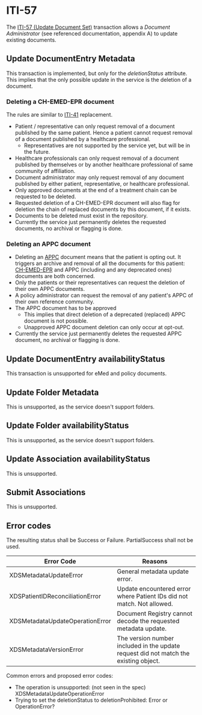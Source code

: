 # ITI-57

The [ITI-57 (Update Document Set)](https://www.ihe.net/uploadedFiles/Documents/ITI/IHE_ITI_Suppl_XDS_Metadata_Update.pdf) transaction allows a _Document Administrator_ (see referenced documentation, appendix A) to update existing documents. 

## Update DocumentEntry Metadata

This transaction is implemented, but only for the *deletionStatus* attribute. This implies that the only possible update in the service is the deletion of a document.

### Deleting a CH-EMED-EPR document
The rules are similar to [ITI-41](iti41.md) replacement.
* Patient / representative can only request removal of a document published by the same patient. Hence a patient cannot request removal of a document published by a healthcare professional.
    * Representatives are not supported by the service yet, but will be in the future.
* Healthcare professionals can only request removal of a document published by themselves or by another healthcare professional of same community of affiliation.
* Document administrator may only request removal of any document published by either patient, representative, or healthcare professional.
* Only approved documents at the end of a treatment chain can be requested to be deleted.
* Requested deletion of a CH-EMED-EPR document will also flag for deletion the chain of replaced documents by this document, if it exists.
* Documents to be deleted must exist in the repository.
* Currently the service just permanently deletes the requested documents, no archival or flagging is done.

### Deleting an APPC document
* Deleting an [APPC](https://www.ihe.net/uploadedFiles/Documents/ITI/IHE_ITI_Suppl_APPC.pdf) document means that the patient is opting out. It triggers an archive and removal of all the documents for this patient: [CH-EMED-EPR](https://build.fhir.org/ig/CARA-ch/ch-emed-epr/) and APPC (including and any deprecated ones) documents are both concerned.
* Only the patients or their representatives can request the deletion of their own APPC documents.
* A policy administrator can request the removal of any patient's APPC of their own reference community.
* The APPC document has to be approved
    * This implies that direct deletion of a deprecated (replaced) APPC document is not possible.
    * Unapproved APPC document deletion can only occur at opt-out.
* Currently the service just permanently deletes the requested APPC document, no archival or flagging is done.

## Update DocumentEntry availabilityStatus

This transaction is unsupported for eMed and policy documents.

## Update Folder Metadata

This is unsupported, as the service doesn't support folders.

## Update Folder availabilityStatus

This is unsupported, as the service doesn't support folders.

## Update Association availabilityStatus

This is unsupported.

## Submit Associations

This is unsupported.

## Error codes

The resulting status shall be Success or Failure. PartialSuccess shall not be used.

| Error Code | Reasons |
| ------ | ------ |
| XDSMetadataUpdateError | General metadata update error. |
| XDSPatientIDReconciliationError | Update encountered error where Patient IDs did not match. Not allowed. |
| XDSMetadataUpdateOperationError | Document Registry cannot decode the requested metadata update. |
| XDSMetadataVersionError | The version number included in the update request did not match the existing object. |

Common errors and proposed error codes:

* The operation is unsupported: (not seen in the spec) XDSMetadataUpdateOperationError
* Trying to set the deletionStatus to deletionProhibited: Error or OperationError? <!-- TODO: -> error -->

